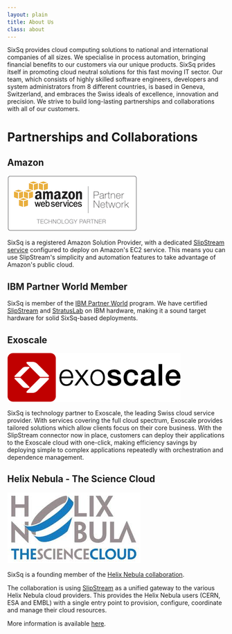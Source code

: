 ```yaml
---
layout: plain
title: About Us
class: about
---
```


SixSq provides cloud computing solutions to national and international companies of all sizes. We specialise in process automation, bringing financial benefits to our customers via our unique products.  SixSq prides itself in promoting cloud neutral solutions for this fast moving IT sector. Our team, which consists of highly skilled software engineers, developers and system administrators from 8 different countries, is based in Geneva, Switzerland, and embraces the Swiss ideals of excellence, innovation and precision.  We strive to build long-lasting partnerships and collaborations with all of our customers.


Partnerships and Collaborations
==============

Amazon
----------

![Amazon Solution Provider](/img/content/AWS_SolutionProvider_logo_RGB_Trans.png "Amazon Solution Provider")

SixSq is a registered Amazon Solution Provider, with a dedicated [SlipStream service](https://slipstream.sixsq.com) configured to deploy on Amazon's EC2 service.  This means you can use SlipStream's simplicity and automation features to take advantage of Amazon's public cloud.


IBM Partner World Member
------

SixSq is member of the [IBM Partner World](http://www.ibm.com/partnerworld) program. We have certified [SlipStream](/products/slipstream.html) and [StratusLab](/products/stratuslab.html) on IBM hardware, making it a sound target hardware for solid SixSq-based deployments.

Exoscale
------

![Exoscale](/img/content/exoscale-logo-full-black.png "Exoscale Technology Partner")

SixSq is technology partner to Exoscale, the leading Swiss cloud service provider. With services covering the full cloud spectrum, Exoscale provides tailored solutions which allow clients focus on their core business. With the SlipStream connector now in place, customers can deploy their applications to the Exoscale cloud with one-click, making efficiency savings by deploying simple to complex applications repeatedly with orchestration and dependence management.

Helix Nebula - The Science Cloud
------

![Helix Nebula](/img/content/helix-nebula.jpg "Open Virtualization Alliance Member")

SixSq is a founding member of the [Helix Nebula collaboration](http://www.facebook.com/HelixNebula.TheScienceCloud). 

The collaboration is using [SlipStream](/products/slipstream.html) as a unified gateway to the various
Helix Nebula cloud providers.  This provides the Helix Nebula users (CERN, ESA and EMBL) with a single
entry point to provision, configure, coordinate and manage their cloud resources. 

More information is available [here](news/2012/03/01/news-hn-annoucement.html).



